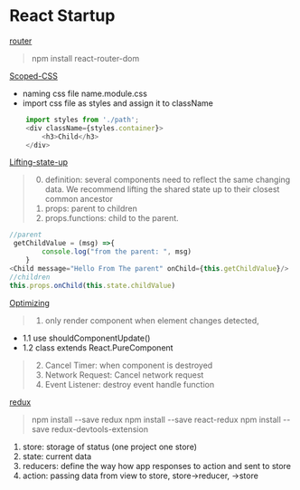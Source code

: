 # React Startup
[router](https://reactrouter.com/en/6.4.3/start/tutorial)
> npm install react-router-dom

[Scoped-CSS](https://www.youtube.com/watch?v=bF5vEmiMzPg&ab_channel=SonnySangha)
- naming css file name.module.css
- import css file as styles and assign it to className
``` Javascript 
    import styles from './path';
    <div className={styles.container}>
        <h3>Child</h3>
    </div> 
```
[Lifting-state-up](https://reactjs.org/docs/lifting-state-up.html)
> 0. definition: several components need to reflect the same changing data. We recommend lifting the shared state up to their closest common ancestor
> 1. props: parent to children
> 2. props.functions: child to the parent.
```Javascript
//parent
 getChildValue = (msg) =>{
        console.log("from the parent: ", msg)
    }
<Child message="Hello From The parent" onChild={this.getChildValue}/>
//children
this.props.onChild(this.state.childValue)
```
[Optimizing](https://reactjs.org/docs/optimizing-performance.html)
> 1. only render component when element changes detected,
- 1.1 use shouldComponentUpdate()
- 1.2 class extends React.PureComponent
> 2. Cancel Timer: when component is destroyed
> 3. Network Request: Cancel network request
> 4. Event Listener: destroy event handle function

[redux](https://react-redux.js.org)
> npm install --save redux
> npm install --save react-redux
> npm install --save redux-devtools-extension
1. store: storage of status (one project one store)
2. state: current data
3. reducers: define the way how app responses to action and sent to store
4. action: passing data from view to store, store->reducer, ->store